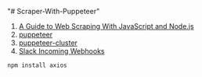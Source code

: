 "# Scraper-With-Puppeteer" 
1. [A Guide to Web Scraping With JavaScript and Node.js](https://hackernoon.com/a-guide-to-web-scraping-with-javascript-and-nodejs-i21l3te1)
2. [puppeteer](https://github.com/puppeteer/puppeteer)
3. [puppeteer-cluster](https://github.com/thomasdondorf/puppeteer-cluster)
3. [Slack Incoming Webhooks](https://www.npmjs.com/package/@slack/webhook)

```
npm install axios
```